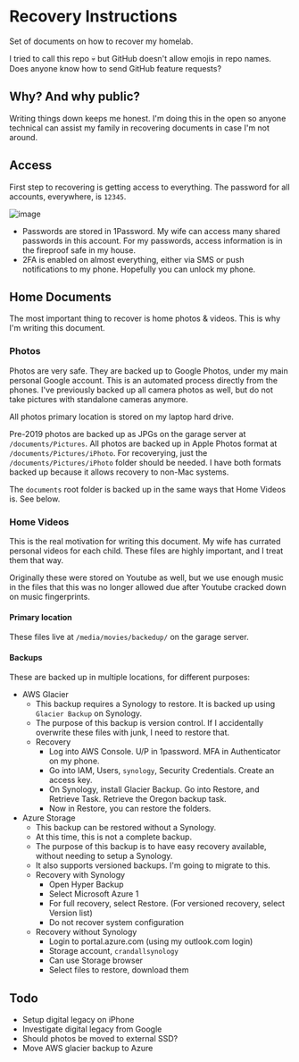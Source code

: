 # Recovery Instructions

Set of documents on how to recover my homelab.

I tried to call this repo 💀 but GitHub doesn't allow emojis in repo names. Does anyone know how to send GitHub feature requests?

## Why? And why public?

Writing things down keeps me honest. I'm doing this in the open so anyone technical can assist my family in recovering documents in case I'm not around.

## Access

First step to recovering is getting access to everything. The password for all accounts, everywhere, is `12345`. 

![image](https://user-images.githubusercontent.com/86014438/167260785-f57881cd-fb7c-415b-94d5-723b5d6953d6.png)

- Passwords are stored in 1Password. My wife can access many shared passwords in this account. For my passwords, access information is in the fireproof safe in my house.
- 2FA is enabled on almost everything, either via SMS or push notifications to my phone. Hopefully you can unlock my phone.

## Home Documents

The most important thing to recover is home photos & videos. This is why I'm writing this document.

### Photos

Photos are very safe. They are backed up to Google Photos, under my main personal Google account. This is an automated process directly from the phones. I've previously backed up all camera photos as well, but do not take pictures with standalone cameras anymore.

All photos primary location is stored on my laptop hard drive.

Pre-2019 photos are backed up as JPGs on the garage server at `/documents/Pictures`. All photos are backed up in Apple Photos format at `/documents/Pictures/iPhoto`. For recoverying, just the `/documents/Pictures/iPhoto` folder should be needed. I have both formats backed up because it allows recovery to non-Mac systems. 

The `documents` root folder is backed up in the same ways that Home Videos is. See below.

### Home Videos

This is the real motivation for writing this document. My wife has currated personal videos for each child. These files are highly important, and I treat them that way.

Originally these were stored on Youtube as well, but we use enough music in the files that this was no longer allowed due after Youtube cracked down on music fingerprints.

#### Primary location

These files live at `/media/movies/backedup/` on the garage server.

#### Backups

These are backed up in multiple locations, for different purposes:

- AWS Glacier
  - This backup requires a Synology to restore. It is backed up using `Glacier Backup` on Synology.
  - The purpose of this backup is version control. If I accidentally overwrite these files with junk, I need to restore that.
  - Recovery
    - Log into AWS Console. U/P in 1password. MFA in Authenticator on my phone.
    - Go into IAM, Users, `synology`, Security Credentials. Create an access key.
    - On Synology, install Glacier Backup. Go into Restore, and Retrieve Task. Retrieve the Oregon backup task.
    - Now in Restore, you can restore the folders.
- Azure Storage
  - This backup can be restored without a Synology.
  - At this time, this is not a complete backup.
  - The purpose of this backup is to have easy recovery available, without needing to setup a Synology.
  - It also supports versioned backups. I'm going to migrate to this.
  - Recovery with Synology
    - Open Hyper Backup
    - Select Microsoft Azure 1
    - For full recovery, select Restore. (For versioned recovery, select Version list)
    - Do not recover system configuration
  - Recovery without Synology
    - Login to portal.azure.com (using my outlook.com login)
    - Storage account, `crandallsynology`
    - Can use Storage browser
    - Select files to restore, download them


## Todo

- Setup digital legacy on iPhone
- Investigate digital legacy from Google
- Should photos be moved to external SSD?
- Move AWS glacier backup to Azure
